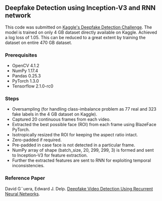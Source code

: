 ## Deepfake Detection using Inception-V3 and RNN network

This code was submitted on [Kaggle's Deepfake Detection Challenge](https://www.kaggle.com/c/deepfake-detection-challenge). The model is trained on only 4 GB dataset directly available on Kaggle. Achieved a log loss of 1.05. This can be reduced to a great extent by training the dataset on entire 470 GB dataset.

### Prerequisites
- OpenCV 4.1.2
- NumPy 1.17.4
- Pandas 0.25.3
- PyTorch 1.3.0
- Tensorflow 2.1.0-rc0

### Steps
- Oversampling (for handling class-imbalance problem as 77 real and 323 fake labels in the 4 GB dataset on Kaggle).
- Captured 20 continuous frames from each video.
- Extracted the best possible face (ROI) from each frame using BlazeFace PyTorch.
- Isotropically resized the ROI for keeping the aspect ratio intact.
- Zero-padded if required.
- Pre-padded in case face is not detected in a particular frame.
- NumPy array of shape (batch_size, 20, 299, 299, 3) is formed and sent to Inception-V3 for feature extraction.
- Further the extracted features are sent to RNN for exploiting temporal inconsistencies.

### Reference Paper
David G¨uera, Edward J. Delp. [Deepfake Video Detection Using Recurrent Neural Networks](https://arxiv.org/abs/1609.07910).
